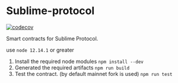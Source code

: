 # Sublime-protocol

[![codecov](https://codecov.io/gh/sublime-finance/sublime-v1/branch/master/graph/badge.svg?token=30JPP4ZVOY)](https://codecov.io/gh/sublime-finance/sublime-v1)

Smart contracts for Sublime Protocol.

use `node 12.14.1` or greater
1. Install the required node modules
    `npm install --dev`
2. Generated the required artifacts `npm run build`
3. Test the contract. (by default mainnet fork is used) `npm run test`